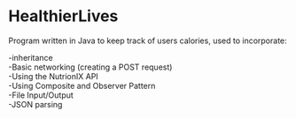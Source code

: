 # HealthierLives

Program written in Java to keep track of users calories, used to incorporate:

-inheritance<br/>
-Basic networking (creating a POST request)<br/> 
-Using the NutrionIX API <br/>
-Using Composite and Observer Pattern <br/>
-File Input/Output <br/>
-JSON parsing <br/>
